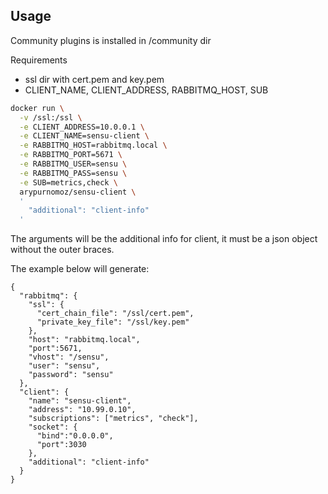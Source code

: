 ## Usage

Community plugins is installed in /community dir

Requirements
- ssl dir with cert.pem and key.pem
- CLIENT_NAME, CLIENT_ADDRESS, RABBITMQ_HOST, SUB

```sh
docker run \
  -v /ssl:/ssl \
  -e CLIENT_ADDRESS=10.0.0.1 \
  -e CLIENT_NAME=sensu-client \
  -e RABBITMQ_HOST=rabbitmq.local \
  -e RABBITMQ_PORT=5671 \
  -e RABBITMQ_USER=sensu \
  -e RABBITMQ_PASS=sensu \
  -e SUB=metrics,check \
  arypurnomoz/sensu-client \
  '
    "additional": "client-info"
  '
```

The arguments will be the additional info for client, it must be a json object without the outer braces.

The example below will generate:

```
{
  "rabbitmq": {
    "ssl": {
      "cert_chain_file": "/ssl/cert.pem",
      "private_key_file": "/ssl/key.pem"
    },
    "host": "rabbitmq.local",
    "port":5671,
    "vhost": "/sensu",
    "user": "sensu",
    "password": "sensu"
  },
  "client": {
    "name": "sensu-client",
    "address": "10.99.0.10",
    "subscriptions": ["metrics", "check"],
    "socket": {
      "bind":"0.0.0.0",
      "port":3030
    },
    "additional": "client-info"
  }
}
```
